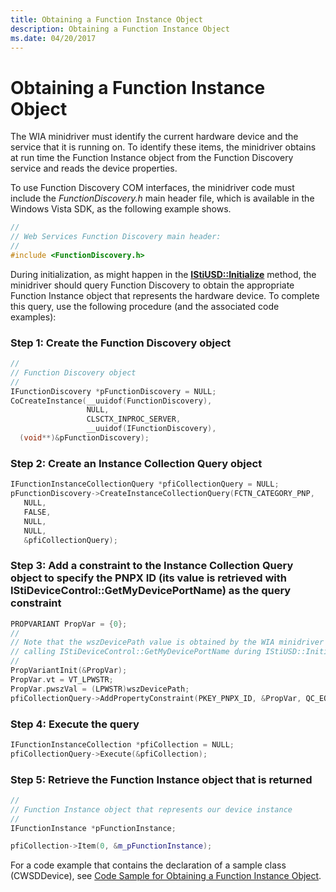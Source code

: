 ```yaml
---
title: Obtaining a Function Instance Object
description: Obtaining a Function Instance Object
ms.date: 04/20/2017
---
```


# Obtaining a Function Instance Object


The WIA minidriver must identify the current hardware device and the service that it is running on. To identify these items, the minidriver obtains at run time the Function Instance object from the Function Discovery service and reads the device properties.

To use Function Discovery COM interfaces, the minidriver code must include the *FunctionDiscovery.h* main header file, which is available in the Windows Vista SDK, as the following example shows.

```cpp
//
// Web Services Function Discovery main header:
//
#include <FunctionDiscovery.h>
```

During initialization, as might happen in the [**IStiUSD::Initialize**](/windows-hardware/drivers/ddi/stiusd/nf-stiusd-istiusd-initialize) method, the minidriver should query Function Discovery to obtain the appropriate Function Instance object that represents the hardware device. To complete this query, use the following procedure (and the associated code examples):

### Step 1: Create the Function Discovery object

```cpp
//
// Function Discovery object
//
IFunctionDiscovery *pFunctionDiscovery = NULL;
CoCreateInstance(__uuidof(FunctionDiscovery),
                 NULL,
                 CLSCTX_INPROC_SERVER,
                 __uuidof(IFunctionDiscovery),
  (void**)&pFunctionDiscovery);
```

### Step 2: Create an Instance Collection Query object

```cpp
IFunctionInstanceCollectionQuery *pfiCollectionQuery = NULL;
pFunctionDiscovery->CreateInstanceCollectionQuery(FCTN_CATEGORY_PNP,
   NULL,
   FALSE,
   NULL,
   NULL,
   &pfiCollectionQuery);
```

### <a href="" id="step-3--add-a-constraint-to-the-instance-collection-query-object-to-sp"></a>Step 3: Add a constraint to the Instance Collection Query object to specify the PNPX ID (its value is retrieved with IStiDeviceControl::GetMyDevicePortName) as the query constraint

```cpp
PROPVARIANT PropVar = {0};
//
// Note that the wszDevicePath value is obtained by the WIA minidriver 
// calling IStiDeviceControl::GetMyDevicePortName during IStiUSD::Initialize
//
PropVariantInit(&PropVar);
PropVar.vt = VT_LPWSTR;
PropVar.pwszVal = (LPWSTR)wszDevicePath; 
pfiCollectionQuery->AddPropertyConstraint(PKEY_PNPX_ID, &PropVar, QC_EQUALS);
```

### Step 4: Execute the query

```cpp
IFunctionInstanceCollection *pfiCollection = NULL;
pfiCollectionQuery->Execute(&pfiCollection);
```

### Step 5: Retrieve the Function Instance object that is returned

```cpp
//
// Function Instance object that represents our device instance
//
IFunctionInstance *pFunctionInstance;

pfiCollection->Item(0, &m_pFunctionInstance);
```

For a code example that contains the declaration of a sample class (CWSDDevice), see [Code Sample for Obtaining a Function Instance Object](code-example-for-obtaining-a-function-instance-object.md).

 

